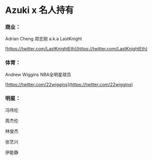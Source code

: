 # Azuki x 名人持有

### 商业：

Adrian Cheng 郑志刚 a.k.a LastKnight

[https://twitter.com/LastKnightEth](https://twitter.com/LastKnightEth)

### 体育：

Andrew Wiggins NBA全明星球员

[https://twitter.com/22wiggins](https://twitter.com/22wiggins)

### 明星：

冯伟伦

周杰伦

林俊杰

张艺兴

伊能静







